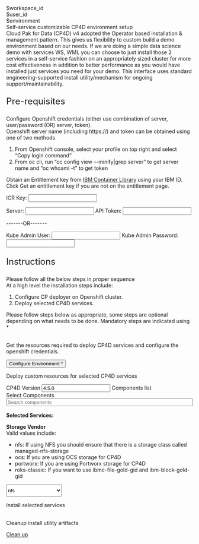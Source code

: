 <html>

<head>
  <meta name="viewport" content="width=device-width, initial-scale=1" />
  <script src="olm-utils-v2.js">
  </script>
  <link rel="stylesheet" href="olm-utils-v2.css">
  <style>
    .header {
      background-image: url("https://raw.githubusercontent.com/IBM/Developer-Playground/master/didact/images/video_insights.jpeg");
    }
  </style>

</head>

<body>
  <div style="margin-top:2rem"></div>
  <div id="workspaceID" class="hidden-state">$workspace_id</div>
  <div id="userID" class="hidden-state">$user_id</div>
  <div id="environment" class="hidden-state">$environment</div>
  <div class="header">
    <div class="left-content">
      <div class="apptitle">Self-service customizable CP4D environment setup</div>
      <div class="subheading">Cloud Pak for Data (CP4D) v4 adopted the Operator based installation & management pattern.
        This gives us flexibility to custom build a demo environment based on our needs. If we are doing a simple data
        science demo with services WS, WML you can choose to just install those 2 services in a self-service fashion on
        an appropriately sized cluster for more cost effectiveness in addition to better performance as you would have
        installed just services you need for your demo. This interface uses standard engineering-supported install
        utility/mechanism for ongoing support/maintainability.</div>
    </div>
  </div>
  <div class="section">
    <p style="font-size:24px">Pre-requisites</p>
    <div>
      <p>Configure Openshift credentials (either use combination of server, user/password (OR) server, token).<br>
        Openshift server name (including https://) and token can be obtained using one of two methods
      <ol>
        <li>From Openshift console, select your profile on top right and select “Copy login command”</li>
        <li>From oc cli, run “oc config view --minify|grep server” to get server name and “oc whoami -t” to get token
        </li>
      </ol>
      </p>
      <p>Obtain an Entitlement key from <a href="https://myibm.ibm.com/products-services/containerlibrary"> IBM Container Library</a> using your IBM ID. Click Get an entitlement key if you are not on the entitlement page.</p>
      <div class="env-config">
        <label>ICR Key: </label><input class="env-variables" name="icr_key" type="text" /><p></p><p></p>
        <label>Server: </label><input class="env-variables" name="server" type="text" />
        <label>API Token: </label><input class="env-variables" name="api_token" type="text" />
        <p>-------OR-------</p>
        <p></p>
        <label>Kube Admin User: </label><input class="env-variables" name="kubeadmin_user" type="text" />
        <label>Kube Admin Password: </label><input class="env-variables" name="kubeadmin_pass" type="password" />
      </div>
    </div>
  </div>
  <div class="section">
    <p style="font-size: 24px">Instructions</p>
    Please follow all the below steps in proper sequence<br>
    At a high level the installation steps include:
    <ol>
      <li>Configure CP deployer on Openshift cluster.</li>
      <li>Deploy selected CP4D services.</li>
    </ol>
    Please follow steps below as appropriate, some steps are optional depending on what needs to be done. Mandatory
    steps are indicated using *<br><br>
  </div>
  <div class="timeline-container">
    <div class="timeline">
      <div class="content">
        <p>Get the resources required to deploy CP4D services and configure the openshift credentials.</p>
      </div>
      <button class="button is-dark is-medium" id="configure-env" title="Configure Environment">Configure Environment *</button>
      <a id="config_command_exec" ,href=""></a>
      <span class="dot"></span>
    </div>
    <div class="timeline">
      <div class="content">
        <p>Deploy custom resources for selected CP4D services</p>
        <div class="env-config">
        <label>CP4D Version</label>
          <input type="text" id="cp4d_version" value="4.5.0">
          <label>Components list
            &nbsp;&nbsp;&nbsp;&nbsp;&nbsp;&nbsp;&nbsp;&nbsp;&nbsp;&nbsp;&nbsp;&nbsp;&nbsp;&nbsp;&nbsp;&nbsp;</label>
          <div id="cr-service-list" class="dropdown-check-list" tabindex="100">
            <span class="anchor">Select Components</span>
            <div class="items">
              <input id="cr-services-search" type="search" placeholder="Search components" style="width: 100%" />
              <ul id="cr-git-services">
              </ul>
            </div>
          </div>
        </div>
        <p style="margin-top:1rem"><b>Selected Services: </b><span id="cr-selected-services"></span></p>
        <div class="env-config">
          <b>Storage Vendor</b><br>
          <div>
            Valid values include:
        <ul>
          <li>nfs: If using NFS you should ensure that there is a storage class called managed-nfs-storage </li>
          <li>ocs: If you are using OCS storage for CP4D </li>
          <li>portworx: If you are using Portworx storage for CP4D </li>
          <li>roks-classic: If you want to use ibmc-file-gold-gid and ibm-block-gold-gid </li>
          <ul>
          </div>
          <!-- <input type="text" id="cr_storage_value" placeholder="Storage Vendor"> -->
          <label></label>
          <select id="cr_storage_value" style="width:150px;height:33px;padding-left: -150px">
            <option value="nfs">nfs</option>
            <option value="ocs">ocs</option>
            <option value="portworx">portworx</option>
            <option value="roks-classic">roks-classic</option>
          </select>
        </div>
        </p>
      </div>
      <a class="button is-dark is-medium" title="Execute" id="install_cr">Install selected services
      </a>
      <br />
      <br />
      <span class="dot"></span>
    </div>
    <!-- <div class="timeline">
      <div class="content">
        <p>Deploy CP4D installation utility </p>
      </div>
      <a class="button is-dark is-medium" title="open env file"
        href="didact://?commandId=vscode.didact.sendNamedTerminalAString&&text=sandbox terminal$$source env.sh">Deploy
        *
      </a>
      <span class="dot"></span>
    </div> -->
    <div class="timeline">
      <div class="content">
        <p>Cleanup install utility artifacts</p>
      </div>
      <a class="button is-dark is-medium" title="Check Pod State"
        href="didact://?commandId=vscode.didact.sendNamedTerminalAString&&text=sandbox terminal$$sh delete.sh">Clean
        up
      </a>
      <span class="dot"></span>
    </div>
  </div>
  <a id="command_exec" ,href=""></a>
</body>

</html>
